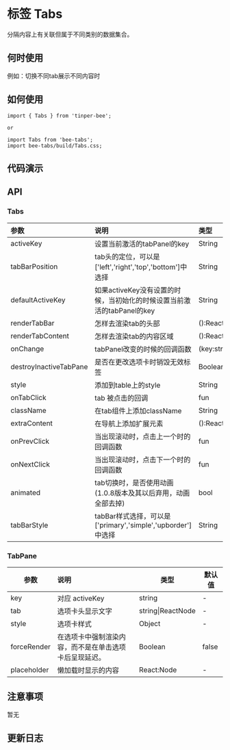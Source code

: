 # 标签 Tabs 

分隔内容上有关联但属于不同类别的数据集合。

## 何时使用

例如：切换不同tab展示不同内容时
## 如何使用

```
import { Tabs } from 'tinper-bee';

or

import Tabs from 'bee-tabs';
import bee-tabs/build/Tabs.css;

```

## 代码演示

## API

### Tabs

| 参数                     | 说明                                       | 类型                | 默认值     |
| :--------------------- | :--------------------------------------- | :---------------- | :------ |
| activeKey              | 设置当前激活的tabPanel的key                      | String            | -       |
| tabBarPosition         | tab头的定位，可以是['left','right','top','bottom']中选择 | String            | -       |
| defaultActiveKey       | 如果activeKey没有设置的时候，当初始化的时候设置当前激活的tabPanel的key | String            | 默认激活第一个 |
| renderTabBar           | 怎样去渲染tab的头部                              | ():React.Node     | -       |
| renderTabContent       | 怎样去渲染tab的内容区域                            | ():React.Node     | -       |
| onChange               | tabPanel改变的时候的回调函数                       | (key:string):void | -       |
| destroyInactiveTabPane | 是否在更改选项卡时销毁无效标签                          | Boolean           | false   |
| style                  | 添加到table上的style                          | String            | u-tabs  |
| onTabClick             | tab 被点击的回调                               | fun               | -       |
| className              | 在tab组件上添加className                       | String               | -       |
| extraContent           | 在导航上添加扩展元素                       |  ():React.Node                | -       |
| onPrevClick            | 当出现滚动时，点击上一个时的回调函数                       | fun               | -       |
| onNextClick            | 当出现滚动时，点击下一个时的回调函数                       | fun               | -       |
| animated               | tab切换时，是否使用动画(1.0.8版本及其以后弃用，动画全部去掉) | bool               | true       |
| tabBarStyle            | tabBar样式选择，可以是['primary','simple','upborder']中选择| String | 'simple'|

### TabPane

| 参数          | 说明                          | 类型                | 默认值   |
| ----------- | :-------------------------- | ----------------- | ----- |
| key         | 对应 activeKey                | string            | -     |
| tab         | 选项卡头显示文字                    | string\|ReactNode | -     |
| style       | 选项卡样式                       | Object            | -     |
| forceRender | 在选项卡中强制渲染内容，而不是在单击选项卡后呈现延迟。 | Boolean           | false |
| placeholder | 懒加载时显示的内容 | React:Node | - |



## 注意事项

暂无

## 更新日志
